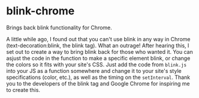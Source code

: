 # blink-chrome
Brings back blink functionality for Chrome.

A little while ago, I found out that you can't use blink in any way in Chrome (text-decoration:blink, the blink tag). What an outrage! After hearing this, I set out to create a way to bring blink back for those who wanted it. You can asjust the code in the function to make a specific element blink, or change the colors so it fits with your site's CSS. Just add the code from <code>blink.js</code> into your JS as a function somewhere and change it to your site's style specifications (color, etc.), as well as the timing on the <code>setInterval</code>. Thank you to the developers of the blink tag and Google Chrome for inspiring me to create this.
